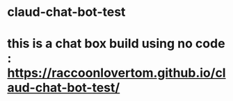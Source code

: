 # claud-chat-bot-test
# this is a chat box build using no code : https://raccoonlovertom.github.io/claud-chat-bot-test/
